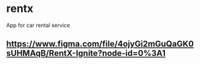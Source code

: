 # rentx
App for car rental service 

## https://www.figma.com/file/4ojyGi2mGuQaGK0sUHMAqB/RentX-Ignite?node-id=0%3A1
